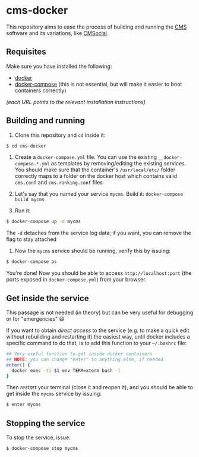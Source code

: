 # cms-docker

This repository aims to ease the process of building and running the [CMS](http://cms-dev.github.io/) software and its variations, like [CMSocial](https://github.com/algorithm-ninja/cmsocial).

## Requisites

Make sure you have installed the following:

* [docker](https://docs.docker.com/engine/installation/)
* [docker-compose](https://docs.docker.com/compose/install/) (this is not essential, but will make it easier to boot containers correctly)

*(each URL points to the relevant installation instructions)*

## Building and running

1. Clone this repository and `cd` inside it:

  ```bash
$ cd cms-docker
```

1. Create a `docker-compose.yml` file. You can use the existing `__docker-compose.*.yml` as templates by removing/editing the existing services. You should make sure that the container's `/usr/local/etc/` folder correctly maps to a folder on the docker host which contains valid `cms.conf` and `cms.ranking.conf` files

1. Let's say that you named your service `mycms`. Build it: `docker-compose build mycms`

1. Run it:

  ```bash
$ docker-compose up -d mycms
```

  The `-d` detaches from the service log data; if you want, you can remove the flag to stay attached

1. Now the `mycms` service should be running, verify this by issuing:

  ```bash
$ docker-compose ps
```

You're done! Now you should be able to access `http://localhost:port` (the ports exposed in `docker-compose.yml`) from your browser.

## Get inside the service

This passage is not needed (in theory) but can be very useful for debugging or for "emergencies" :smile:

If you want to obtain *direct access* to the service (e.g. to make a quick edit without rebuilding and restarting it) the easiest way, until docker includes a specific command to do that, is to add this function to your `~/.bashrc` file:

```bash
## Very useful function to get inside docker containers
## NOTE: you can change "enter" to anything else, if needed
enter() {
  docker exec -ti $1 env TERM=xterm bash -l
}
```

Then *restart* your terminal (close it and reopen it), and you should be able to get inside the `mycms` service by issuing:

```bash
$ enter mycms
```

## Stopping the service

To stop the service, issue:

```bash
$ docker-compose stop mycms
```
